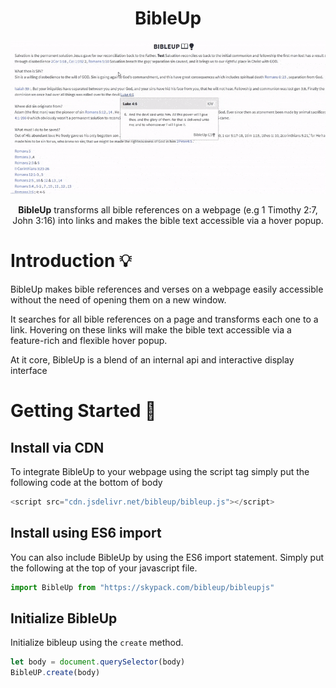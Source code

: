 <h1 align="center">BibleUp</h1>
<img src="./docs/asset/illustration.gif" />
<p align="center">
<b>BibleUp</b> transforms all bible references on a webpage (e.g 1 Timothy 2:7, John 3:16) into links and makes the bible text accessible via a hover popup.<br>
</p>

	
# Introduction 💡
BibleUp makes bible references and verses on a webpage easily accessible without the need of opening them on a new window.

It searches for all bible references on a page and transforms each one to a link. Hovering on these links will make the bible text accessible via a feature-rich and flexible hover popup.

At it core, BibleUp is a blend of an internal api and interactive display interface

# Getting Started 🚀
## Install via CDN
To integrate BibleUp to your webpage using the script tag simply put the following code at the bottom of body
```javascript
<script src="cdn.jsdelivr.net/bibleup/bibleup.js"></script>
```
## Install using ES6 import
You can also include BibleUp by using the ES6 import statement. Simply put the following at the top of your javascript file.
```javascript
import BibleUp from "https://skypack.com/bibleup/bibleupjs"
```
## Initialize BibleUp
Initialize bibleup using the ```create``` method.
```javascript
let body = document.querySelector(body)
BibleUP.create(body)
```


